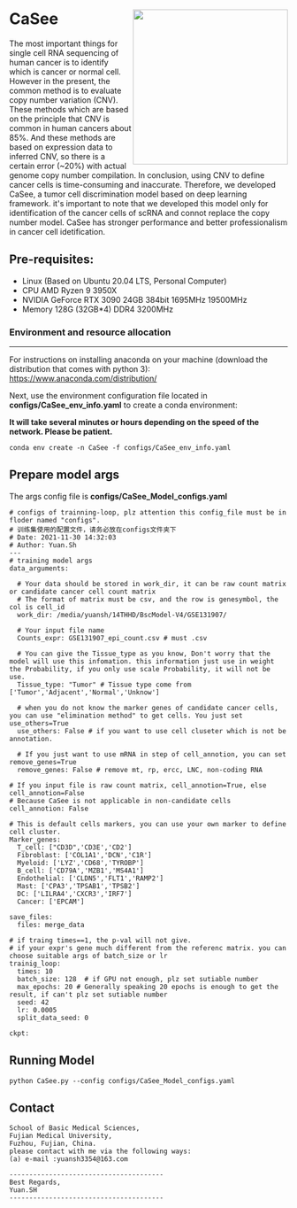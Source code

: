 # CaSee <img src="yuansh-logo.png" width="280px" align="right" />

The most important things for single cell RNA sequencing of human cancer is to identify which is cancer or normal cell. However in the present, the common method is to evaluate copy number variation (CNV). These methods which are based on the principle that CNV is common in human cancers about 85%.  And these methods are based on expression data to inferred CNV, so there is a certain error (~20%) with actual genome copy number compilation. In conclusion, using CNV to define cancer cells is time-consuming and inaccurate. Therefore, we developed CaSee, a tumor cell discrimination model based on deep learning framework. it's important to note that we developed this model only for identification of the cancer cells of scRNA and connot replace the copy number model. CaSee has stronger performance and better professionalism in cancer cell idetification.

## Pre-requisites:

- Linux (Based on Ubuntu 20.04 LTS, Personal Computer) 
- CPU AMD Ryzen 9 3950X
- NVIDIA GeForce RTX 3090 24GB 384bit 1695MHz 19500MHz 
- Memory 128G (32GB*4) DDR4 3200MHz

### Environment and resource allocation

---

For instructions on installing anaconda on your machine (download the distribution that comes with python 3):
https://www.anaconda.com/distribution/

Next, use the environment configuration file located in **configs/CaSee_env_info.yaml** to create a conda environment:

**It will take several minutes or hours depending on the speed of the network. Please be patient.**

```
conda env create -n CaSee -f configs/CaSee_env_info.yaml
```

## Prepare model args

The args config file is **configs/CaSee_Model_configs.yaml**

```
# configs of trainning-loop, plz attention this config_file must be in floder named "configs".
# 训练集使用的配置文件，请务必放在configs文件夹下 
# Date: 2021-11-30 14:32:03
# Author: Yuan.Sh
--- 
# training model args
data_arguments: 
  
  # Your data should be stored in work_dir, it can be raw count matrix or candidate cancer cell count matrix
  # The format of matrix must be csv, and the row is genesymbol, the col is cell_id
  work_dir: /media/yuansh/14THHD/BscModel-V4/GSE131907/ 
  
  # Your input file name
  Counts_expr: GSE131907_epi_count.csv # must .csv
  
  # You can give the Tissue_type as you know, Don't worry that the model will use this infomation. this information just use in weight the Probability, if you only use scale Probability, it will not be use.
  Tissue_type: "Tumor" # Tissue type come from ['Tumor','Adjacent','Normal','Unknow']
  
  # when you do not know the marker genes of candidate cancer cells, you can use "elimination method" to get cells. You just set use_others=True
  use_others: False # if you want to use cell cluseter which is not be annotation.
  
  # If you just want to use mRNA in step of cell_annotion, you can set remove_genes=True 
  remove_genes: False # remove mt, rp, ercc, LNC, non-coding RNA

# If you input file is raw count matrix, cell_annotion=True, else cell_annotion=False
# Because CaSee is not applicable in non-candidate cells 
cell_annotion: False    

# This is default cells markers, you can use your own marker to define cell cluster.
Marker_genes:
  T_cell: ["CD3D",'CD3E','CD2']
  Fibroblast: ['COL1A1','DCN','C1R']
  Myeloid: ['LYZ','CD68','TYROBP']
  B_cell: ['CD79A','MZB1','MS4A1']
  Endothelial: ['CLDN5','FLT1','RAMP2']
  Mast: ['CPA3','TPSAB1','TPSB2']
  DC: ['LILRA4','CXCR3','IRF7']
  Cancer: ['EPCAM']
  
save_files:
  files: merge_data

# if traing times==1, the p-val will not give. 
# if your expr's gene much different from the referenc matrix. you can choose suitable args of batch_size or lr
trainig_loop:
  times: 10
  batch_size: 128  # if GPU not enough, plz set sutiable number  
  max_epochs: 20 # Generally speaking 20 epochs is enough to get the result, if can't plz set sutiable number
  seed: 42
  lr: 0.0005 
  split_data_seed: 0
  
ckpt: 

```

## Running Model

```
python CaSee.py --config configs/CaSee_Model_configs.yaml
```

## Contact

```
School of Basic Medical Sciences,
Fujian Medical University,
Fuzhou, Fujian, China.
please contact with me via the following ways:
(a) e-mail :yuansh3354@163.com

---------------------------------------
Best Regards,
Yuan.SH
---------------------------------------
```

